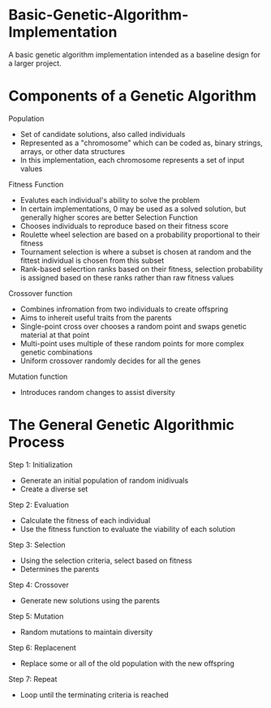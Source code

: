 # Basic-Genetic-Algorithm-Implementation
 A basic genetic algorithm implementation intended as a baseline design for a larger project.

# Components of a Genetic Algorithm

 Population
 - Set of candidate solutions, also called individuals
 - Represented as a "chromosome" which can be coded as, binary strings, arrays, or other data structures
 - In this implementation, each chromosome represents a set of input values

 Fitness Function
 - Evalutes each individual's ability to solve the problem
 - In certain implementations, 0 may be used as a solved solution, but generally higher scores are better
 Selection Function
 - Chooses individuals to reproduce based on their fitness score
 - Roulette wheel selection are based on a probability proportional to their fitness
 - Tournament selection is where a subset is chosen at random and the fittest individual is chosen from this subset
 - Rank-based selecrtion ranks based on their fitness, selection probability is assigned based on these ranks rather than raw fitness values

 Crossover function
 - Combines infromation from two individuals to create offspring
 - Aims to inhereit useful traits from the parents
 - Single-point cross over chooses a random point and swaps genetic material at that point
 - Multi-point uses multiple of these random points for more complex genetic combinations
 - Uniform crossover randomly decides for all the genes

 Mutation function
 - Introduces random changes to assist diversity

# The General Genetic Algorithmic Process
 
 Step 1: Initialization
 - Generate an initial population of random inidivuals
 - Create a diverse set

 Step 2: Evaluation
 - Calculate the fitness of each individual
 - Use the fitness function to evaluate the viability of each solution

 Step 3: Selection
 - Using the selection criteria, select based on fitness
 - Determines the parents

 Step 4: Crossover
 - Generate new solutions using the parents

 Step 5: Mutation
 - Random mutations to maintain diversity

 Step 6: Replacenent
 - Replace some or all of the old population with the new offspring

 Step 7: Repeat
 - Loop until the terminating criteria is reached